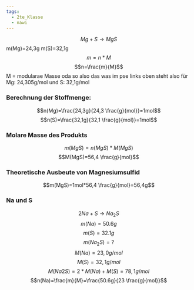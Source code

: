 ```yaml
---
tags:
  - 2te_Klasse
  - nawi
---
```

$$Mg+S→MgS$$
m(Mg)=24,3g
m(S)=32,1g
$$m=n*M$$
$$n=\frac{m}{M}$$
M = modularae Masse oda so also das was im pse links oben steht also für Mg: 24,305g/mol und S: 32,1g/mol
### Berechnung der Stoffmenge:
$$n(Mg)=\frac{24,3g}{24,3 \frac{g}{mol}}=1mol$$
$$n(S)=\frac{32,1g}{32,1 \frac{g}{mol}}=1mol$$
### Molare Masse des Produkts
$$m(MgS)=n(MgS)*M(MgS)$$
$$M(MgS)=56,4 \frac{g}{mol}$$
### Theoretische Ausbeute von Magnesiumsulfid
$$m(MgS)=1mol*56,4 \frac{g}{mol}=56,4g$$
### Na und S
$$2Na+S→Na_{2}S$$
$$m(Na)=50.6g$$
$$m(S)=32.1g$$
$$m(Na_{2}S)=?$$
$$M(Na)=23,0 g/mol$$
$$M(S)=32,1 g/mol$$
$$M(Na2S)=2*M(Na)+M(S)=78,1 g/mol$$
$$n(Na)=\frac{m}{M}=\frac{50.6g}{23 \frac{g}{mol}}$$